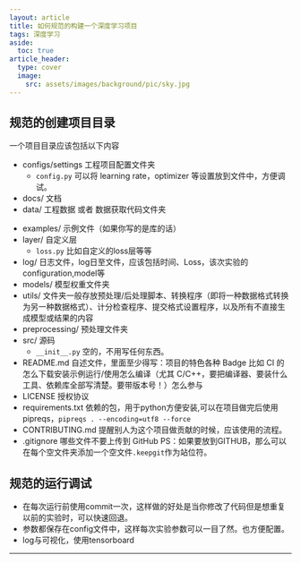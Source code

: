 ```yaml
---
layout: article
title: 如何规范的构建一个深度学习项目
tags: 深度学习
aside:
  toc: true
article_header:
  type: cover
  image:
    src: assets/images/background/pic/sky.jpg
---
```


## 规范的创建项目目录
一个项目目录应该包括以下内容
- configs/settings  工程项目配置文件夹
    - `config.py` 可以将 learning rate，optimizer 等设置放到文件中，方便调试。
- docs/ 文档
- data/ 工程数据 或者 数据获取代码文件夹
<!--more-->
- examples/ 示例文件（如果你写的是库的话）
- layer/ 自定义层
    - `loss.py` 比如自定义的loss层等等
- log/ 日志文件，log日至文件，应该包括时间、Loss，该次实验的configuration,model等
- models/  模型权重文件夹
- utils/ 文件夹一般存放预处理/后处理脚本、转换程序（即将一种数据格式转换为另一种数据格式）、计分检查程序、提交格式设置程序，以及所有不直接生成模型或结果的内容
- preprocessing/ 预处理文件夹
- src/ 源码
    - `__init__.py`  空的，不用写任何东西。
- README.md 自述文件，里面至少得写：项目的特色各种 Badge 比如 CI 的怎么下载安装示例运行/使用怎么编译（尤其 C/C++，要把编译器、要装什么工具、依赖库全部写清楚。要带版本号！）怎么参与
- LICENSE 授权协议
- requirements.txt 依赖的包，用于python方便安装,可以在项目做完后使用pipreqs，```pipreqs . --encoding=utf8 --force```
- CONTRIBUTING.md 提醒别人为这个项目做贡献的时候，应该使用的流程。
- .gitignore 哪些文件不要上传到 GitHub
PS：如果要放到GITHUB，那么可以在每个空文件夹添加一个空文件`.keepgit`作为站位符。
## 规范的运行调试
- 在每次运行前使用commit一次，这样做的好处是当你修改了代码但是想重复以前的实验时，可以快速回退。
- 参数都保存在config文件中，这样每次实验参数可以一目了然。也方便配置。
- log与可视化，使用tensorboard

---
